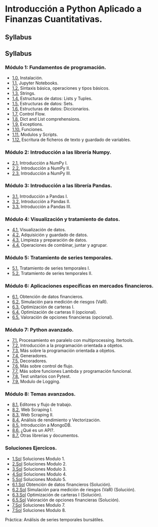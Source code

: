 # Introducción a Python Aplicado a Finanzas Cuantitativas.
## Syllabus

## Syllabus
### Módulo 1: Fundamentos de programación.
* [1.0.](module_1/1_00.ipynb) Instalación.
* [1.1.](module_1/1_01.ipynb) Jupyter Notebooks.
* [1.2.](module_1/1_02.ipynb) Sintaxis básica, operaciones y tipos básicos.
* [1.3.](module_1/1_03.ipynb) Strings.
* [1.4.](module_1/1_04.ipynb) Estructuras de datos: Lists y Tuples.
* [1.5.](module_1/1_05.ipynb) Estructuras de datos: Sets.
* [1.6.](module_1/1_06.ipynb) Estructuras de datos: Diccionarios.
* [1.7.](module_1/1_07.ipynb) Control Flow.
* [1.8.](module_1/1_08.ipynb) Dict and List comprehensions.
* [1.9.](module_1/1_09.ipynb) Exceptions.
* [1.10.](module_1/1_10.ipynb) Funciones.
* [1.11.](module_1/1_11.ipynb) Modulos y Scripts.
* [1.12.](module_1/1_12.ipynb) Escritura de ficheros de texto y guardado de variables.

### Módulo 2: Introducción a las librería Numpy.
* [2.1.](module_2/2_01.ipynb) Introducción a NumPy I.
* [2.2.](module_2/2_02.ipynb) Introducción a NumPy II.
* [2.3.](module_2/2_03.ipynb) Introducción a NumPy III.


### Módulo 3: Introducción a las librería Pandas.
* [3.1.](module_3/3_01.ipynb) Introducción a Pandas I.
* [3.2.](module_3/3_02.ipynb) Introducción a Pandas II.
* [3.3.](module_3/3_03.ipynb) Introducción a Pandas III.


### Módulo 4: Visualización y tratamiento de datos.
* [4.1.](module_4/4_01.ipynb) Visualización de datos.
* [4.2.](module_4/4_02.ipynb) Adquisición y guardado de datos.
* [4.3.](module_4/4_03.ipynb) Limpieza y preparación de datos.
* [4.4.](module_4/4_04.ipynb) Operaciones de combinar, juntar y agrupar.

### Módulo 5: Tratamiento de series temporales.
* [5.1.](module_5/5_01.ipynb) Tratamiento de series temporales I.
* [5.2.](module_5/5_02.ipynb) Tratamiento de series temporales II.


### Módulo 6: Aplicaciones específicas en mercados financieros.
* [6.1.](module_6/6_01.ipynb) Obtención de datos financieros.
* [6.2.](module_6/6_02.ipynb) Simulación para medición de riesgos (VaR).
* [6.3.](module_6/6_03.ipynb) Optimización de carteras I.
* [6.4.](module_6/6_04.ipynb) Optimización de carteras II (opcional).
* [6.5.](module_6/6_05.ipynb) Valoración de opciones financieras (opcional).


### Módulo 7: Python avanzado.
* [7.1.](module_7/7_01.ipynb) Procesamiento en paralelo con multiprocessing. Itertools.
* [7.2.](module_7/7_02.ipynb) Introducción a la programación orientada a objetos.
* [7.3.](module_7/7_03.ipynb) Más sobre la programación orientada a objetos.
* [7.4.](module_7/7_04.ipynb) Generadores.
* [7.5.](module_7/7_05.ipynb) Decoradores.
* [7.6.](module_7/7_06.ipynb) Más sobre control de flujo.
* [7.7.](module_7/7_07.ipynb) Más sobre funciones Lambda y programación funcional.
* [7.8.](module_7/pytest/7_08.ipynb) Test unitarios con Pytest.
* [7.9.](module_7/logging/7_09.ipynb) Modulo de Logging.


### Módulo 8: Temas avanzados.
* [8.1.](module_8/8_01.ipynb) Editores y flujo de trabajo.
* [8.2.](module_8/8_02.ipynb) Web Scraping I.
* [8.3.](module_8/8_03.ipynb) Web Scraping II.
* [8.4.](module_8/8_04.ipynb) Análisis de rendimiento y Vectorización.
* [8.5.](module_8/8_05.ipynb) Introducción a MongoDB.
* [8.6.](module_8/8_06.ipynb) ¿Qué es un API?.
* [8.7.](module_8/8_07.ipynb) Otras librerias y documentos.


### Soluciones Ejercicos.
* [1.Sol](ejercicios_soluciones/soluciones_modulo_1.ipynb) Soluciones Modulo 1.
* [2.Sol](ejercicios_soluciones/soluciones_modulo_2.ipynb) Soluciones Modulo 2.
* [3.Sol](ejercicios_soluciones/soluciones_modulo_3.ipynb) Soluciones Modulo 3.
* [4.Sol](ejercicios_soluciones/soluciones_modulo_4.ipynb) Soluciones Modulo 4.
* [5.Sol](ejercicios_soluciones/soluciones_modulo_5.ipynb) Soluciones Modulo 5.
* [6.1.Sol](ejercicios_soluciones/6_01_Solution.ipynb) Obtención de datos financieros  (Solución).
* [6.2.Sol](ejercicios_soluciones/6_02_Solution.ipynb) Simulación para medición de riesgos (VaR) (Solución).
* [6.3.Sol](ejercicios_soluciones/6_03_Solution.ipynb) Optimización de carteras I (Solución).
* [6.5.Sol](ejercicios_soluciones/6_05_Solution.ipynb)  Valoración de opciones financieras (Solución).
* [7.Sol](ejercicios_soluciones/soluciones_modulo_7.ipynb) Soluciones Modulo 7.
* [7.Sol](ejercicios_soluciones/soluciones_modulo_8.ipynb) Soluciones Modulo 8.

Práctica: Análisis de series temporales bursátiles.

